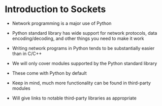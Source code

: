 # **Introduction to Sockets**

* Network programming is a major use of Python 
* Python standard library has wide support for network protocols, data encoding/decoding, and other things you need to make it work 
* Writing network programs in Python tends to be substantially easier than in C/C++

* We will only cover modules supported by the Python standard library 
* These come with Python by default 
* Keep in mind, much more functionality can be found in third-party modules 
* Will give links to notable third-party libraries as appropriate



